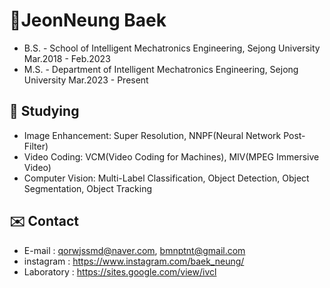 # 🎸JeonNeung Baek
- B.S. - School of Intelligent Mechatronics Engineering, Sejong University Mar.2018 - Feb.2023
- M.S. - Department of Intelligent Mechatronics Engineering, Sejong University Mar.2023 - Present
  
##  🌱 Studying
- Image Enhancement: Super Resolution, NNPF(Neural Network Post-Filter)
- Video Coding:  VCM(Video Coding for Machines), MIV(MPEG Immersive Video)
- Computer Vision: Multi-Label Classification, Object Detection, Object Segmentation, Object Tracking

## ✉️ Contact 
- E-mail : qorwjssmd@naver.com, bmnptnt@gmail.com
- instagram : https://www.instagram.com/baek_neung/
- Laboratory : https://sites.google.com/view/ivcl



<!--
**bmnptnt/bmnptnt** is a ✨ _special_ ✨ repository because its `README.md` (this file) appears on your GitHub profile.

Here are some ideas to get you started:

- 🔭 I’m currently working on ...
- 🌱 I’m currently learning ...
- 👯 I’m looking to collaborate on ...
- 🤔 I’m looking for help with ...
- 💬 Ask me about ...
- 📫 How to reach me: ...
- 😄 Pronouns: ...
- ⚡ Fun fact: ...
-->

